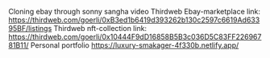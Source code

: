 Cloning ebay through sonny sangha video
Thirdweb Ebay-marketplace link:
https://thirdweb.com/goerli/0xB3ed1b6419d393262b130c2597c6619Ad63395BF/listings
Thirdweb nft-collection link:
https://thirdweb.com/goerli/0x10444F9dD16858B5B3c036D5C83FF22696781B11/
Personal portfolio https://luxury-smakager-4f330b.netlify.app/